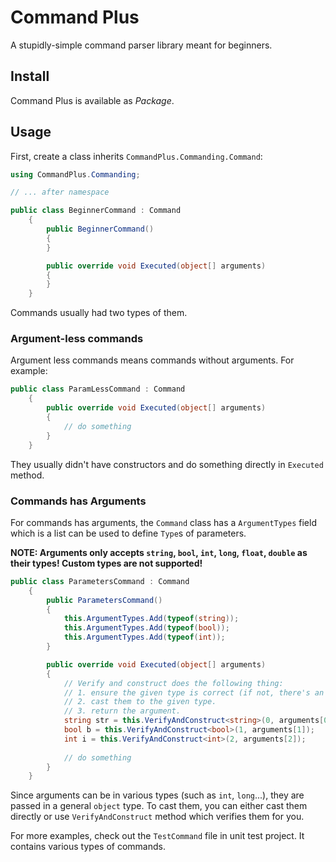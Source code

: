# Command Plus

A stupidly-simple command parser library meant for beginners.

## Install

Command Plus is available as *Package*.

## Usage

First, create a class inherits `CommandPlus.Commanding.Command`:

```c#
using CommandPlus.Commanding;

// ... after namespace

public class BeginnerCommand : Command
	{
        public BeginnerCommand()
        {
        }

        public override void Executed(object[] arguments)
        {
        }
    }
```

Commands usually had two types of them.

### Argument-less commands

Argument less commands means commands without arguments. For example:

```c#
public class ParamLessCommand : Command
    {
        public override void Executed(object[] arguments)
        {
            // do something
        }
    }
```

They usually didn't have constructors and do something directly in `Executed` method.

### Commands has Arguments

For commands has arguments, the `Command` class has a `ArgumentTypes` field which is a list can be used to define `Type`s of parameters.

**NOTE: Arguments only accepts `string`, `bool`, `int`, `long`, `float`, `double` as their types! Custom types are not supported!**

```c#
public class ParametersCommand : Command
    {
        public ParametersCommand()
        {
            this.ArgumentTypes.Add(typeof(string));
            this.ArgumentTypes.Add(typeof(bool));
            this.ArgumentTypes.Add(typeof(int));
        }

        public override void Executed(object[] arguments)
        {
            // Verify and construct does the following thing:
            // 1. ensure the given type is correct (if not, there's an exception).
            // 2. cast them to the given type.
            // 3. return the argument.
            string str = this.VerifyAndConstruct<string>(0, arguments[0]);
            bool b = this.VerifyAndConstruct<bool>(1, arguments[1]);
            int i = this.VerifyAndConstruct<int>(2, arguments[2]);
			
            // do something
        }
    }
```

Since arguments can be in various types (such as `int`, `long`...), they are passed in a general `object` type. To cast them, you can either cast them directly or use `VerifyAndConstruct` method which verifies them for you.

For more examples, check out the `TestCommand` file in unit test project. It contains various types of commands.
